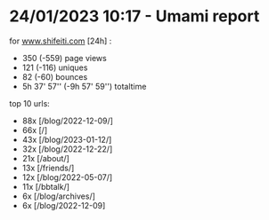 # 24/01/2023 10:17 - Umami report
for www.shifeiti.com [24h] :

 - 350 (-559) page views
 - 121 (-116) uniques
 - 82 (-60) bounces
 - 5h 37' 57'' (-9h 57' 59'') totaltime


top 10 urls:
 - 88x [/blog/2022-12-09/]
 - 66x [/]
 - 43x [/blog/2023-01-12/]
 - 32x [/blog/2022-12-22/]
 - 21x [/about/]
 - 13x [/friends/]
 - 12x [/blog/2022-05-07/]
 - 11x [/bbtalk/]
 - 6x [/blog/archives/]
 - 6x [/blog/2022-12-09]


